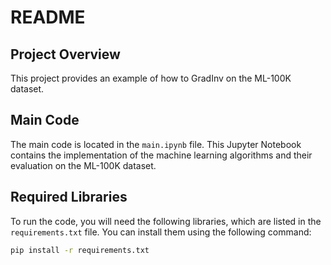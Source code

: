 # README

## Project Overview

This project provides an example of how to GradInv on the ML-100K dataset. 

## Main Code

The main code is located in the `main.ipynb` file. This Jupyter Notebook contains the implementation of the machine learning algorithms and their evaluation on the ML-100K dataset.


## Required Libraries

To run the code, you will need the following libraries, which are listed in the `requirements.txt` file. You can install them using the following command:

```bash
pip install -r requirements.txt